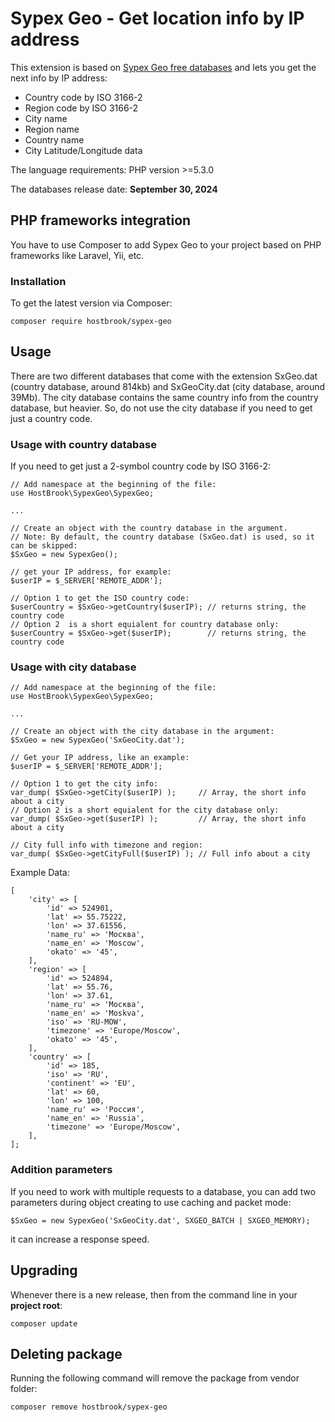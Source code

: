 # Sypex Geo - Get location info by IP address

This extension is based on [Sypex Geo free databases](https://sypexgeo.net/) and lets you get the next info by IP address:

- Country code by ISO 3166-2
- Region code by ISO 3166-2
- City name
- Region name
- Country name
- City Latitude/Longitude data

The language requirements: PHP version >=5.3.0

The databases release date: **September 30, 2024**

## PHP frameworks integration

You have to use Composer to add Sypex Geo to your project based on PHP frameworks like Laravel, Yii, etc.

### Installation

To get the latest version via Composer:

```shell
composer require hostbrook/sypex-geo
```

## Usage

There are two different databases that come with the extension SxGeo.dat (country database, around 814kb) and SxGeoCity.dat (city database, around 39Mb).
The city database contains the same country info from the country database, but heavier. So, do not use the city database if you need to get just a country code.

### Usage with country database

If you need to get just a 2-symbol country code by ISO 3166-2:

```shell
// Add namespace at the beginning of the file:
use HostBrook\SypexGeo\SypexGeo;

...

// Create an object with the country database in the argument.
// Note: By default, the country database (SxGeo.dat) is used, so it can be skipped:
$SxGeo = new SypexGeo();

// get your IP address, for example:
$userIP = $_SERVER['REMOTE_ADDR'];

// Option 1 to get the ISO country code:
$userCountry = $SxGeo->getCountry($userIP); // returns string, the country code
// Option 2  is a short equialent for country database only:
$userCountry = $SxGeo->get($userIP);        // returns string, the country code

```

### Usage with city database

```shell
// Add namespace at the beginning of the file:
use HostBrook\SypexGeo\SypexGeo;

...

// Create an object with the city database in the argument:
$SxGeo = new SypexGeo('SxGeoCity.dat');

// Get your IP address, like an example:
$userIP = $_SERVER['REMOTE_ADDR'];

// Option 1 to get the city info:
var_dump( $SxGeo->getCity($userIP) );     // Array, the short info about a city
// Option 2 is a short equialent for the city database only:
var_dump( $SxGeo->get($userIP) );         // Array, the short info about a city

// City full info with timezone and region:
var_dump( $SxGeo->getCityFull($userIP) ); // Full info about a city

```

Example Data:

```shell
[
    'city' => [
        'id' => 524901,
        'lat' => 55.75222,
        'lon' => 37.61556,
        'name_ru' => 'Москва',
        'name_en' => 'Moscow',
        'okato' => '45',
    ],
    'region' => [
        'id' => 524894,
        'lat' => 55.76,
        'lon' => 37.61,
        'name_ru' => 'Москва',
        'name_en' => 'Moskva',
        'iso' => 'RU-MOW',
        'timezone' => 'Europe/Moscow',
        'okato' => '45',
    ],
    'country' => [
        'id' => 185,
        'iso' => 'RU',
        'continent' => 'EU',
        'lat' => 60,
        'lon' => 100,
        'name_ru' => 'Россия',
        'name_en' => 'Russia',
        'timezone' => 'Europe/Moscow',
    ],
];

```

### Addition parameters

If you need to work with multiple requests to a database, you can add two parameters during object creating to use caching and packet mode:

```shell
$SxGeo = new SypexGeo('SxGeoCity.dat', SXGEO_BATCH | SXGEO_MEMORY);
```

it can increase a response speed.

## Upgrading

Whenever there is a new release, then from the command line in your **project root**:

```shell
composer update
```

## Deleting package

Running the following command will remove the package from vendor folder:

```shell
composer remove hostbrook/sypex-geo
```
